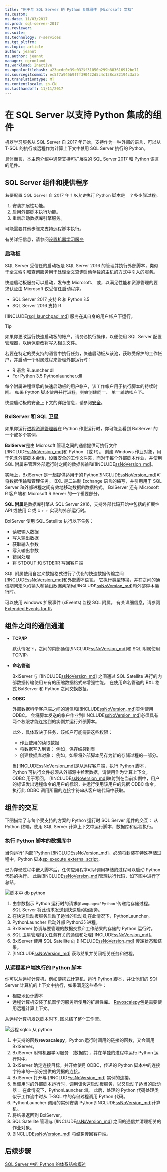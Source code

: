 ```yaml
---
title: "用于与 SQL Server 的 Python 集成组件 |Microsoft 文档"
ms.custom: 
ms.date: 11/03/2017
ms.prod: sql-server-2017
ms.reviewer: 
ms.suite: 
ms.technology: r-services
ms.tgt_pltfrm: 
ms.topic: article
author: jeannt
ms.author: jeannt
manager: cgronlund
ms.workload: Inactive
ms.openlocfilehash: a23acdc0c39e0325f31050b299b883616912be71
ms.sourcegitcommit: ec5f7a945b9fff390422d5c4c138ca82194c3a3b
ms.translationtype: MT
ms.contentlocale: zh-CN
ms.lasthandoff: 11/11/2017
---
```

# <a name="components-in-sql-server-to-support-python-integration"></a>在 SQL Server 以支持 Python 集成的组件

机器学习服务从 SQL Server 自 2017 年开始，支持作为一种外部的语言，可以从 T-SQL 的执行或远程作为计算上下文中使用 SQL Server 执行的 Python。

具体而言，本主题介绍中通常支持可扩展性的 SQL Server 2017 和 Python 语言的组件。

## <a name="sql-server-components-and-providers"></a>SQL Server 组件和提供程序

若要配置 SQL Server 自 2017 年 1 以允许执行 Python 脚本是一个多步骤过程。

1. 安装扩展性功能。
2. 启用外部脚本执行功能。
3. 重新启动数据库引擎服务。

可能需要其他步骤来支持远程脚本执行。

有关详细信息，请参阅[设置机器学习服务](setup-python-machine-learning-services.md)

### <a name="launchpad"></a>启动板

SQL Server 受信任的启动板是 SQL Server 2016 的管理并执行外部脚本，类似于全文索引和查询服务用于处理全文查询启动单独的主机的方式中引入的服务。

快速启动板服务可以启动，发布由 Microsoft、 或，以满足性能和资源管理的要求认证由 Microsoft 仅受信任启动程序。

+ SQL Server 2017 支持 R 和 Python 3.5
+ SQL Server 2016 支持 R

[!INCLUDE[rsql_launchpad_md](../../includes/rsql-launchpad-md.md)] 服务在其自身的用户帐户下运行。

> [!TIP]
> 如果你更改运行快速启动板的帐户，请务必执行操作，以便使用 SQL Server 配置管理器，以确保更改将写入相关文件。

若要在特定的受支持的语言中执行任务，快速启动板从该池，获取受保护的工作帐户，并启动一个附属过程来管理外部运行时：

+ R 语言 RLauncher.dll
+ For Python 3.5 Pythonlauncher.dll

每个附属进程继承的快速启动板的用户帐户，该工作帐户用于执行脚本的持续时间。 如果 Python 脚本使用并行进程，则会创建同一、 单一辅助帐户下。

快速启动板的安全上下文的详细信息，请参阅[安全](security-overview-sql-server-python-services.md)。

### <a name="bxlserver-and-sql-satellite"></a>BxlServer 和 SQL 卫星

如果你运行[进程资源管理器](https://technet.microsoft.com/sysinternals/processexplorer.aspx)在 Python 作业运行时，你可能会看到 BxlServer 的一个或多个实例。

**BxlServer**是由 Microsoft 管理之间的通信提供可执行文件[!INCLUDE[ssNoVersion_md](../../includes/ssnoversion-md.md)]和 Python （或 R）。 创建 Windows 作业对象，用于包含外部脚本会话，设置安全的工作文件夹，而对于每个外部脚本作业，并使用 SQL 附属来管理外部运行时之间的数据传输和[!INCLUDE[ssNoVersion_md](../../includes/ssnoversion-md.md)]。

实际上，BxlServer 是一起提供适用于的 Python[!INCLUDE[ssNoVersion_md](../../includes/ssnoversion-md.md)]可将数据传输和管理任务。 BXL 是二进制 Exchange 语言的缩写，并引用用于 SQL Server 和外部进程之间有效地移动数据的数据格式。 BxlServer 还有 Microsoft R 客户端和 Microsoft R Server 的一个重要部分。

**SQL 附属**是数据库引擎从 SQL Server 2016，支持外部代码开始中包括的扩展性 API 或使用 C 或 c + + 实现的外部运行时。

BxlServer 使用 SQL Satellite 执行以下任务：

+ 读取输入数据
+ 写入输出数据
+ 获取输入参数
+ 写入输出参数
+ 错误处理
+ 将 STDOUT 和 STDERR 写回客户端

SQL 附属使用自定义数据格式进行了优化的快速数据传输之间[!INCLUDE[ssNoVersion_md](../../includes/ssnoversion-md.md)]和外部脚本语言。 它执行类型转换，并在之间的通信期间定义的输入和输出数据集架构[!INCLUDE[ssNoVersion_md](../../includes/ssnoversion-md.md)]和外部脚本运行时。

可以使用 windows 扩展事件 (xEvents) 监视 SQL 附属。 有关详细信息，请参阅[Extended Events for R](../../advanced-analytics/r/extended-events-for-sql-server-r-services.md)。

## <a name="communication-channels-between-components"></a>组件之间的通信通道

+ **TCP/IP**

  默认情况下，之间的内部通信[!INCLUDE[ssNoVersion_md](../../includes/ssnoversion-md.md)]和 SQL 附属使用 TCP/IP。

+ **命名管道**

  BxlServer 与 [!INCLUDE[ssNoVersion_md](../../includes/ssnoversion-md.md)] 之间通过 SQL Satellite 进行的内部数据传输使用专有的压缩数据格式来增强性能。 在使用命名管道的 BXL 格式 BxlServer 和 Python 之间交换数据。

+ **ODBC**

  外部数据科学客户端之间的通信和[!INCLUDE[ssNoVersion_md](../../includes/ssnoversion-md.md)]实例使用 ODBC。 会将脚本发送的帐户作业到[!INCLUDE[ssNoVersion_md](../../includes/ssnoversion-md.md)]必须具有两个权限才能连接到的实例并运行外部脚本。

  此外，具体取决于任务，该帐户可能需要这些权限：

  + 作业使用的读取数据
  + 将数据写入到表： 例如，保存结果到表
  + 创建数据库对象： 例如，如果将外部脚本另存为新的存储过程的一部分。

  当[!INCLUDE[ssNoVersion_md](../../includes/ssnoversion-md.md)]是从远程客户端，执行 Python 脚本，Python 可执行文件必须从外部源中检索数据，请使用作为计算上下文，ODBC 用于写回。 [!INCLUDE[ssNoVersion_md](../../includes/ssnoversion-md.md)]映射到在当前实例中，用户的标识发出远程命令的用户的标识，并运行使用该用户的凭据 ODBC 命令。 执行此 ODBC 调用所需的连接字符串从客户端代码中获取。

## <a name="interaction-of-components"></a>组件的交互

下图描绘了与每个受支持的方案的 Python 运行时 SQL Server 组件的交互： 从 Python 终端，使用 SQL Server 计算上下文中运行脚本，数据库和远程执行。

### <a name="python-scripts-executed-in-database"></a>执行 Python 脚本的数据库中

当你运行"内部"Python [!INCLUDE[ssNoVersion_md](../../includes/ssnoversion-md.md)]，必须将封装在特殊存储过程中，Python 脚本[sp_execute_external_script](../../relational-databases/system-stored-procedures/sp-execute-external-script-transact-sql.md)。

已为存储过程中嵌入脚本后，任何应用程序可以调用存储的过程可以启动 Python 代码的执行。  此后[!INCLUDE[ssNoVersion_md](../../includes/ssnoversion-md.md)]管理执行代码，如下图中进行了总结。

![脚本中 db python](../../advanced-analytics/python/media/script-in-db-python2.png)

1. 由参数指示 Python 运行时的请求`@language='Python'`传递给存储过程。 SQL Server 将此请求发送到快速启动板服务。
2. 在快速启动板服务启动了适当的启动器;在此情况下，PythonLauncher。
3. PythonLauncher 启动外部 Python35 进程。
4. BxlServer 协调与要管理的数据交换和工作结果的存储的 Python 运行时。
5. SQL 卫星管理相关任务有关的通信和处理[!INCLUDE[ssNoVersion_md](../../includes/ssnoversion-md.md)]。
6. BxlServer 使用 SQL Satellite 向 [!INCLUDE[ssNoVersion_md](../../includes/ssnoversion-md.md)] 传递状态和结果。
7. [!INCLUDE[ssNoVersion_md](../../includes/ssnoversion-md.md)] 获取结果并关闭相关任务和进程。

### <a name="python-scripts-executed-from-a-remote-client"></a>从远程客户端执行的 Python 脚本

你可以从远程计算机，例如便携式计算机，运行 Python 脚本，并让他们的 SQl Server 计算机的上下文中执行，如果满足这些条件：

+ 相应地设计脚本
+ 远程计算机安装了机器学习服务所使用的扩展性库。 [Revoscalepy](what-is-revoscalepy.md)包是需要使用远程计算上下文。

从远程计算机发送脚本时下, 图总结了整个工作流。

![远程 sqlcc 从 python](../../advanced-analytics/python/media/remote-sqlcc-from-python3.png)

1. 中支持的函数**revoscalepy**，Python 运行时调用的链接的函数，又会调用 BxlServer。
2. BxlServer 附带机器学习服务 （数据库），并在单独的进程中运行 Python 运行时中。
3. BxlServer 确定连接目标，并开始使用 ODBC，传递的 Python 脚本中的连接字符串的一部分提供的凭据的连接。
4. BxlServer 打开与 [!INCLUDE[ssNoVersion_md](../../includes/ssnoversion-md.md)] 实例的连接。
5. 当调用时的外部脚本运行时，调用该快速启动板服务，以又启动了适当的启动器： 在此情况下，PythonLauncher.dll。 此后，处理的 Python 代码处理类似于工作流中时从 T-SQL 中的存储过程调用 Python 代码。
6. PythonLauncher 调用的实例安装 Python[!INCLUDE[ssNoVersion_md](../../includes/ssnoversion-md.md)]计算机。
7. 将结果返回到 BxlServer。
8. SQL Satellite 管理与 [!INCLUDE[ssNoVersion_md](../../includes/ssnoversion-md.md)] 之间的通信并清理相关的作业对象。
9. [!INCLUDE[ssNoVersion_md](../../includes/ssnoversion-md.md)] 将结果传回客户端。

## <a name="next-steps"></a>后续步骤

[SQL Server 中的 Python 的体系结构概述](architecture-overview-sql-server-python.md)
